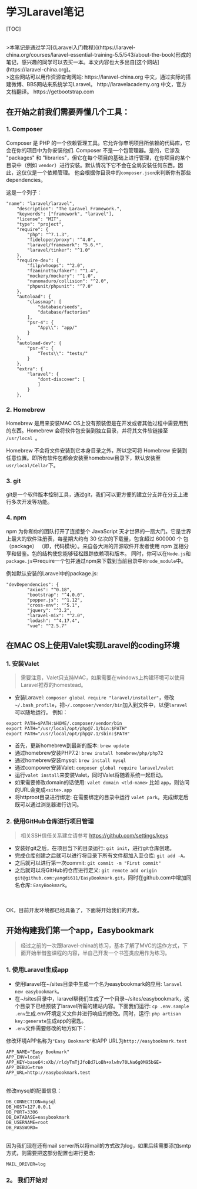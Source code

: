 # 学习Laravel笔记


[TOC]

<br/>
>本笔记是通过学习[《Laravel入门教程》](https://laravel-china.org/courses/laravel-essential-training-5.5/543/about-the-book)形成的笔记，感兴趣的同学可以去买一本。本文内容也大多出自[这个网站](https://laravel-china.org)。

<br/>
>这些网站可以用作资源查询网站:
https://laravel-china.org   中文，通过实际的搭建微博、BBS网站来系统学习Laravel。
http://laravelacademy.org   中文，官方文档翻译。
https://getbootstrap.com

## 在开始之前我们需要弄懂几个工具：

### 1. Composer

Composer 是 PHP 的一个依赖管理工具。它允许你申明项目所依赖的代码库，它会在你的项目中为你安装他们.
    Composer 不是一个包管理器。是的，它涉及 "packages" 和 "libraries"，但它在每个项目的基础上进行管理，在你项目的某个目录中（例如 `vendor`）进行安装。默认情况下它不会在全局安装任何东西。因此，这仅仅是一个依赖管理。
    他会根据你目录中的`composer.json`来判断你有那些dependencies。

这是一个列子：
    
    "name": "laravel/laravel",
        "description": "The Laravel Framework.",
        "keywords": ["framework", "laravel"],
        "license": "MIT",
        "type": "project",
        "require": {
            "php": "^7.1.3",
            "fideloper/proxy": "^4.0",
            "laravel/framework": "5.6.*",
            "laravel/tinker": "^1.0"
        },
        "require-dev": {
            "filp/whoops": "^2.0",
            "fzaninotto/faker": "^1.4",
            "mockery/mockery": "^1.0",
            "nunomaduro/collision": "^2.0",
            "phpunit/phpunit": "^7.0"
        },
        "autoload": {
            "classmap": [
                "database/seeds",
                "database/factories"
            ],
            "psr-4": {
                "App\\": "app/"
            }
        },
        "autoload-dev": {
            "psr-4": {
                "Tests\\": "tests/"
            }
        },
        "extra": {
            "laravel": {
                "dont-discover": [
                ]
            }
        },
        
### 2. Homebrew

Homebrew 是用来安装MAC OS上没有预装但是在开发或者其他过程中需要用到的东西。Homebrew 会将软件包安装到独立目录，并将其文件软链接至 `/usr/local `。

Homebrew 不会将文件安装到它本身目录之外，所以您可将 Homebrew 安装到任意位置。即所有软件包都会安装至homebrew目录下，默认安装至`usr/local/Cellar`下。

### 3. git
git是一个软件版本控制工具，通过git，我们可以更方便的建立分支并在分支上进行多次开发等功能。

### 4. npm
npm 为你和你的团队打开了连接整个 JavaScript 天才世界的一扇大门。它是世界上最大的软件注册表，每星期大约有 30 亿次的下载量，包含超过 600000 个 包（package） （即，代码模块）。来自各大洲的开源软件开发者使用 npm 互相分享和借鉴。包的结构使您能够轻松跟踪依赖项和版本。
同时，你可以在`Node.js`和`package.js`中require一个包并通过npm来下载到当前目录中`的node_module`中。

例如默认安装的Laravel中的package.js:

```
"devDependencies": {
        "axios": "^0.18",
        "bootstrap": "^4.0.0",
        "popper.js": "^1.12",
        "cross-env": "^5.1",
        "jquery": "^3.2",
        "laravel-mix": "^2.0",
        "lodash": "^4.17.4",
        "vue": "^2.5.7"
```


## 在MAC OS上使用Valet实现Laravel的coding环境

### 1. 安装Valet
>需要注意，Valet只支持MAC，如果需要在windows上构建环境可以使用Laravel推荐的homestead。

* 安装Laravel: `composer global require "laravel/installer"`，修改`~/.bash_profile`，把`~/.composer/vendor/bin`加入到文件中，以便`laravel`可以随地运行。
例如：

```
export PATH=$PATH:$HOME/.composer/vendor/bin
export PATH="/usr/local/opt/php@7.1/bin:$PATH"
export PATH="/usr/local/opt/php@7.1/sbin:$PATH"
```

* 首先，更新homebrew到最新的版本: `brew update`
* 通过homebrew安装PHP7.2: `brew install homebrew/php/php72`
* 通过homebrew安装mysql: `brew install mysql`
* 通过compower安装Valet: `composer global require laravel/valet`
* 运行`valet install`来安装Valet，同时Valet将随着系统一起启动。
* 如果需要修改domain的话使用: `valet domain <tld-name>` 比如 `app`，则访问的URL会变成`<site>.app`
* 将httproot目录进行绑定: 在需要绑定的目录中运行 
`valet park`。完成绑定后既可以通过浏览器进行访问。

### 2. 使用GitHub仓库进行项目管理
>相关SSH信任关系建立请参考  https://github.com/settings/keys

* 安装好git之后，在项目当下的目录运行: `git init`，进行git仓库创建。
* 完成仓库创建之后就可以进行将目录下所有文件都加入至仓库: `git add -A`。
* 之后就可以进行第一次commit: `git commit -m "First commit"`
* 之后就可以将GitHub的仓库进行定义: `git remote add origin git@github.com:yangdi611/EasyBookmark.git`，同时在github.com中增加同名仓库: `EasyBookmark`。
<br>
<br>
OK，目前开发环境都已经具备了，下面将开始我们的开发。
 
## 开始构建我们第一个app，Easybookmark
>经过之前的一次跟laravel-china的练习，基本了解了MVC的运作方式，下面开始半借鉴课程的内容，半自己开发一个书签类应用作为练习。

### 1. 使用Laravel生成app

* 使用laravel在~/sites目录中生成一个名为easybookmark的应用: `laravel new easybookmark`。
* 在~/sites目录中，laravel帮我们生成了一个目录~/sites/easybookmark，这个目录下已经预装了laravel所需的建站内容。下面我们运行: `cp .env.sample .env`生成.env环境定义文件并进行响应的修改。同时，运行: `php artisan key:generate`生成app的密匙。
* `.env`文件需要修改的地方如下：

修改环境APP名称为`"Easy Bookmark"`和APP URL为`http://easybookmark.test`

```
APP_NAME="Easy Bookmark"
APP_ENV=local
APP_KEY=base64:xXb//rldyTmTjJfoBd7LoBh+xlwhv70LNa6g0M95bGE=
APP_DEBUG=true
APP_URL=http://easybookmark.test
```
<br>修改mysql的配置信息：

```
DB_CONNECTION=mysql
DB_HOST=127.0.0.1
DB_PORT=3306
DB_DATABASE=easybookmark
DB_USERNAME=root
DB_PASSWORD=
```

<br>因为我们现在还有mail server所以将mail的方式改为log，如果后续需要添加smtp方式，则需要把这部分配置也进行更改:

```
MAIL_DRIVER=log
```

### 2。 我们开始对








